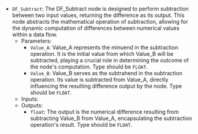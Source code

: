 - `DF_Subtract`: The DF_Subtract node is designed to perform subtraction between two input values, returning the difference as its output. This node abstracts the mathematical operation of subtraction, allowing for the dynamic computation of differences between numerical values within a data flow.
    - Parameters:
        - `Value_A`: Value_A represents the minuend in the subtraction operation. It is the initial value from which Value_B will be subtracted, playing a crucial role in determining the outcome of the node's computation. Type should be `FLOAT`.
        - `Value_B`: Value_B serves as the subtrahend in the subtraction operation. Its value is subtracted from Value_A, directly influencing the resulting difference output by the node. Type should be `FLOAT`.
    - Inputs:
    - Outputs:
        - `float`: The output is the numerical difference resulting from subtracting Value_B from Value_A, encapsulating the subtraction operation's result. Type should be `FLOAT`.

